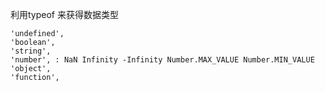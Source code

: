 利用typeof 来获得数据类型 

    'undefined',
    'boolean',
    'string',
    'number', : NaN Infinity -Infinity Number.MAX_VALUE Number.MIN_VALUE
    'object',
    'function',